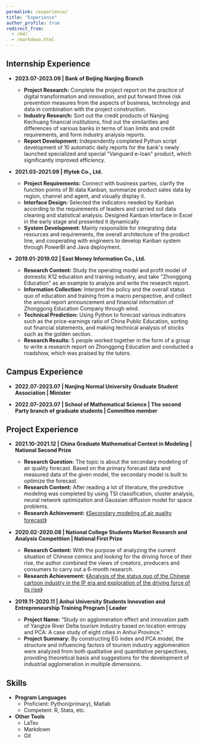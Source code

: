 ```yaml
---
permalink: /experience/
title: "Experience"
author_profile: true
redirect_from: 
  - /md/
  - /markdown.html
---
```


## Internship Experience

- **2023.07-2023.09 \| Bank of Beijing Nanjing Branch** 
  - **Project Research:** Complete the project report on the practice of digital transformation and innovation, and put forward three risk prevention measures from the aspects of business, technology and data in combination with the project construction.
  - **Industry Research:** Sort out the credit products of Nanjing Kechuang financial institutions, find out the similarities and differences of various banks in terms of loan limits and credit requirements, and form industry analysis reports.
  - **Report Development:** Independently completed Python script development of 10 automatic daily reports for the bank's newly launched specialized and special "Vanguard e-loan" product, which significantly improved efficiency.

- **2021.03-2021.09 \| Iflytek Co., Ltd.**
  - **Project Requirements:** Connect with business parties, clarify the function points of BI data Kanban, summarize product sales data by region, channel and agent, and visually display it.
  - **Interface Design:** Selected the indicators needed by Kanban according to the requirements of leaders and carried out data cleaning and statistical analysis. Designed Kanban interface in Excel in the early stage and presented it dynamically
  - **System Development:** Mainly responsible for integrating data resources and requirements, the overall architecture of the product line, and cooperating with engineers to develop Kanban system through PowerBI and Java deployment.

- **2019.01-2019.02 \| East Money Information Co., Ltd.**
  - **Research Content:** Study the operating model and profit model of domestic K12 education and training industry, and take "Zhonggong Education" as an example to analyze and write the research report.
  - **Information Collection:** Interpret the policy and the overall status quo of education and training from a macro perspective, and collect the annual report announcement and financial information of Zhonggong Education Company through wind.
  - **Technical Prediction:** Using Python to forecast various indicators such as the price-earnings ratio of China Public Education, sorting out financial statements, and making technical analysis of stocks such as the golden section.
  - **Research Results:** 5 people worked together in the form of a group to write a research report on Zhonggong Education and conducted a roadshow, which was praised by the tutors.


## Campus Experience

- **2022.07-2023.07 \| Nanjing Normal University Graduate Student Association \| Minister**

- **2022.07-2023.07 \| School of Mathematical Science \| The second Party branch of graduate students \| Committee member**


## Project Experience

- **2021.10-2021.12 \| China Graduate Mathematical Contest in Modeling \| National Second Prize**
  - **Research Question:** The topic is about the secondary modeling of air quality forecast. Based on the primary forecast data and measured data of the given model, the secondary model is built to optimize the forecast.
  - **Research Content:** After reading a lot of literature, the predictive modeling was completed by using TSI classification, cluster analysis, neural network optimization and Gaussian diffusion model for space problems.
  - **Research Achievement:** [《Secondary modeling of air quality forecast》](../files/空气质量预报二次建模.pdf)

- **2020.02-2020.08 \| National College Students Market Research and Analysis Competition \| National First Prize**
  - **Research Content:** With the purpose of analyzing the current situation of Chinese comics and looking for the driving force of their rise, the author combined the views of creators, producers and consumers to carry out a 6-month research.
  - **Research Achievement:** [《Analysis of the status quo of the Chinese cartoon industry in the IP era and exploration of the driving force of its rise》](../files/IP时代下的国漫产业现状分析和崛起驱动力探索.pdf) 

- **2019.11-2020.11 \| Anhui University Students Innovation and Entrepreneurship Training Program \| Leader**
  - **Project Name:** “Study on agglomeration effect and innovation path of Yangtze River Delta tourism Industry based on location entropy and PCA: A case study of eight cities in Anhui Province.”
  - **Project Summary:** By constructing EG index and PCA model, the structure and influencing factors of tourism industry agglomeration were analyzed from both qualitative and quantitative perspectives, providing theoretical basis and suggestions for the development of industrial agglomeration in multiple dimensions.

## Skills

- **Program Languages**
  - Proficient: Python(primary), Matlab
  - Competent: R, Stata, etc.
- **Other Tools**
  - LaTex
  - Markdown
  - Git